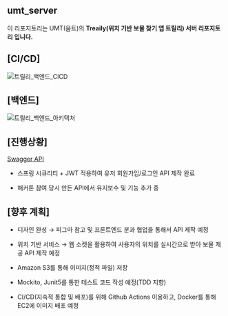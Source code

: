 ## umt_server

이 리포지토리는 UMT(움트)의 **Treaily(위치 기반 보물 찾기 앱 트릴리) 서버 리포지토리 입니다.**


## [CI/CD]

![트릴리_백엔드_CICD](https://user-images.githubusercontent.com/60867950/166802487-5830df64-e203-4722-ac12-8a90e7f9efe7.png)


## [백엔드]
![트릴리_백엔드_아키텍처](https://user-images.githubusercontent.com/60867950/166802515-330e86be-b1db-48db-a1c4-b87e14c5c6f9.png)


## [진행상황]

[Swagger API](https://sideproject.shop/swagger-ui/index.html)

- 스프링 시큐리티 + JWT 적용하여 유저 회원가입/로그인 API 제작 완료

- 해커톤 참여 당시 만든 API에서 유지보수 및 기능 추가 중

## [향후 계획]

- 디자인 완성 → 피그마 참고 및 프론트엔드 분과 협업을 통해서 API 제작 예정


- 위치 기반 서비스 → 웹 소켓을 활용하여 사용자의 위치를 실시간으로 받아 보물 제공 API 제작 예정
- Amazon S3를 통해 이미지(정적 파일) 저장
- Mockito, Junit5를 통한 테스트 코드 작성 예정(TDD 지향)
- CI/CD(지속적 통합 및 배포)를 위해 Github Actions 이용하고, Docker를 통해 EC2에 이미지 배포 예정
